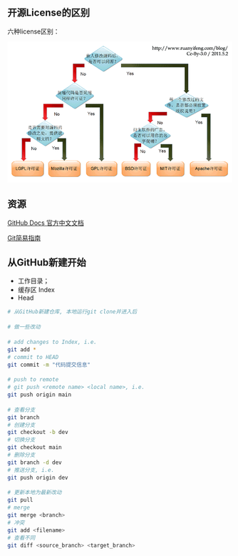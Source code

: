 ## 开源License的区别

六种license区别：

<img src="main.assets/1336977-20191111131043256-1517901458.png" alt="img" style="zoom: 80%;" />

## 资源

[GitHub Docs 官方中文文档](https://docs.github.com/cn/github)

[Git简易指南](https://www.bootcss.com/p/git-guide/)

## 从GitHub新建开始

- 工作目录；
- 缓存区 Index
- Head

```bash
# 从GitHub新建仓库, 本地运行git clone并进入后

# 做一些改动

# add changes to Index, i.e.
git add *
# commit to HEAD
git commit -m "代码提交信息"

# push to remote
# git push <remote name> <local name>, i.e.
git push origin main

# 查看分支
git branch
# 创建分支
git checkout -b dev
# 切换分支
git checkout main
# 删除分支
git branch -d dev
# 推送分支, i.e.
git push origin dev

# 更新本地为最新改动
git pull
# merge
git merge <branch>
# 冲突
git add <filename>
# 查看不同
git diff <source_branch> <target_branch>
```

